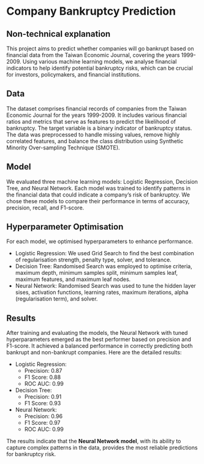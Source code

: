 # Company Bankruptcy Prediction


## Non-technical explanation

This project aims to predict whether companies will go bankrupt based on financial data from the Taiwan Economic Journal, covering the years 1999-2009. Using various machine learning models, we analyse financial indicators to help identify potential bankruptcy risks, which can be crucial for investors, policymakers, and financial institutions.

## Data

The dataset comprises financial records of companies from the Taiwan Economic Journal for the years 1999-2009. It includes various financial ratios and metrics that serve as features to predict the likelihood of bankruptcy. The target variable is a binary indicator of bankruptcy status. The data was preprocessed to handle missing values, remove highly correlated features, and balance the class distribution using Synthetic Minority Over-sampling Technique (SMOTE).

## Model 

We evaluated three machine learning models: Logistic Regression, Decision Tree, and Neural Network. Each model was trained to identify patterns in the financial data that could indicate a company’s risk of bankruptcy. We chose these models to compare their performance in terms of accuracy, precision, recall, and F1-score.

## Hyperparameter Optimisation

For each model, we optimised hyperparameters to enhance performance.

- Logistic Regression: We used Grid Search to find the best combination of regularisation strength, penalty type, solver, and tolerance.
- Decision Tree: Randomised Search was employed to optimise criteria, maximum depth, minimum samples split, minimum samples leaf, maximum features, and maximum leaf nodes.
- Neural Network: Randomised Search was used to tune the hidden layer sises, activation functions, learning rates, maximum iterations, alpha (regularisation term), and solver.


## Results

After training and evaluating the models, the Neural Network with tuned hyperparameters emerged as the best performer based on precision and F1-score. It achieved a balanced performance in correctly predicting both bankrupt and non-bankrupt companies. Here are the detailed results:

- Logistic Regression:
  - Precision: 0.87
  - F1 Score: 0.88
  - ROC AUC: 0.99
- Decision Tree:
  - Precision: 0.91
  - F1 Score: 0.93
- Neural Network:
  - Precision: 0.96
  - F1 Score: 0.97
  - ROC AUC: 0.99

The results indicate that the **Neural Network model**, with its ability to capture complex patterns in the data, provides the most reliable predictions for bankruptcy risk.
